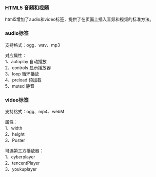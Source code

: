 ### HTML5 音频和视频

html5增加了audio和video标签，提供了在页面上插入音频和视频的标准方法。

### **audio标签**

支持格式：ogg、wav、mp3

对应属性：  
1、autoplay 自动播放  
2、controls 显示播放器  
3、loop 循环播放  
4、preload 预加载  
5、muted 静音

### **video标签**

支持格式：ogg、mp4、webM

属性：  
1、width  
2、height  
3、Poster

可选第三方播放器：  
1、cyberplayer  
2、tencentPlayer  
3、youkuplayer

